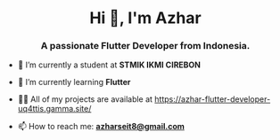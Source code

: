<h1 align="center">Hi 👋, I'm Azhar</h1>
<h3 align="center">A passionate Flutter Developer from Indonesia.</h3>

- 🔭 I’m currently a student at **STMIK IKMI CIREBON**

- 🌱 I’m currently learning **Flutter**

- 👨‍💻 All of my projects are available at https://azhar-flutter-developer-uq4ttis.gamma.site/

- 📫 How to reach me: **azharseit8@gmail.com**
